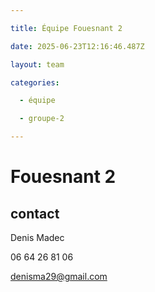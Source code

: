 ```yaml
---

title: Équipe Fouesnant 2

date: 2025-06-23T12:16:46.487Z

layout: team

categories:

  - équipe

  - groupe-2

---
```


# Fouesnant 2



## contact 

Denis Madec

06 64 26 81 06

denisma29@gmail.com

